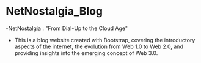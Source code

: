# NetNostalgia_Blog
-NetNostalgia : "From Dial-Up to the Cloud Age"
- This is a blog website created with Bootstrap, covering the introductory aspects of the internet, the evolution from Web 1.0 to Web 2.0, and providing insights into the emerging concept of Web 3.0.
